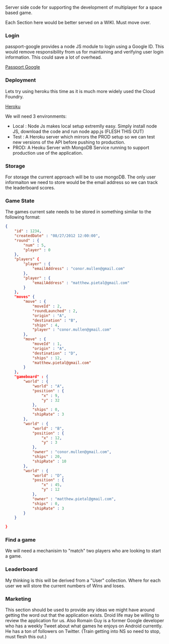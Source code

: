 Server side code for supporting the development of multiplayer for a space based game.

Each Section here would be better served on a WIKI. Must move over.



### Login
passport-google provides a node JS module to login using a Google ID. This would remove responsibility from us for maintaining and verifying user login information. This could save a lot of overhead.
	

[Passport Google](https://github.com/jaredhanson/passport-google)

### Deployment
Lets try using heroku this time as it is much more widely used the Cloud Foundry.

[Heroku](http://www.heroku.com/)

We will need 3 environments:

* Local : Node Js makes local setup extremlly easy. Simply install node JS, download the code and run node app.js (FLESH THIS OUT)
* Test : A Heroku server which mirrors the PROD setup so we can test new versions of the API before pushing to production.
* PROD: A Heoku Server with MongoDB Service running to support production use of the application.

### Storage
For storage the current approach will be to use mongoDB. The only user informaiton we need to store would be the email address so we can track the leaderboard scores.

### Game State
The games current sate needs to be stored in something similar to the following format:

```json
{
	"id" : 1234,
	"createdDate" : "08/27/2012 12:00:00",
	"round" : {
		"num" : 5,
		"player" : 0
	},
	"players" {
		"player" : {
			"emailAddress" : "conor.mullen@gmail.com"
		},
		"player" : {
			"emailAddress" : "matthew.pietal@gmail.com"
		}
	},
	"moves" {
		"move" : {
			"moveId" : 2,
			"roundLaunched" : 2, 
			"origin" : "A", 
			"destination" : "B", 
			"ships" : 4,
			"player" : "conor.mullen@gmail.com"
		},
		"move" : {
			"moveId" : 1,
			"origin" : "A", 
			"destination" : "D", 
			"ships" : 12,
			"matthew.pietal@gmail.com"
		}
	},
	"gameboard" : {
		"world" : {
			"world" : "A", 
			"position" : {
				"x" : 9,
				"y" : 32
			},  
			"ships" : 0, 
			"shipRate" : 3
		},
		"world" : {
			"world" : "B", 
			"position" : {
				"x" : 12,
				"y" : 3
			}, 
			"owner" : "conor.mullen@gmail.com", 
			"ships" : 20, 
			"shipRate" : 10
		},
		"world" : {
			"world" : "D",
			"position" : {
				"x" : 45,
				"y" : 12
			}, 
			"owner" : "matthew.pietal@gmail.com", 
			"ships" : 0, 
			"shipRate" : 3
		}
	}

}
```



### Find a game
We will need a mechanisim to "match" two players who are looking to start a game.


### Leaderboard
My thinking is this will be derived from a "User" collection. Where for each user we will store the current numbers of Wins and loses. 

### Marketing
This section should be used to provide any ideas we might have around getting the word out that the application exists. Droid life may be willing to review the application for us. Also Romain Guy is a former Google developer who has a weekly Tweet about what games he enjoys on Android currently. He has a ton of followers on Twitter. (Train getting into NS so need to stop, must flesh this out.)